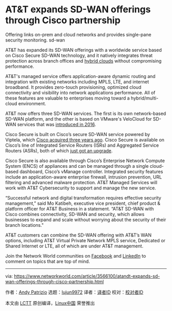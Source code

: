 [#]: collector: (lujun9972)
[#]: translator: ( )
[#]: reviewer: ( )
[#]: publisher: ( )
[#]: url: ( )
[#]: subject: (AT&T expands SD-WAN offerings through Cisco partnership)
[#]: via: (https://www.networkworld.com/article/3566100/atandt-expands-sd-wan-offerings-through-cisco-partnership.html)
[#]: author: (Andy Patrizio https://www.networkworld.com/author/Andy-Patrizio/)

AT&T expands SD-WAN offerings through Cisco partnership
======
Offering links on-prem and cloud networks and provides single-pane security monitoring.
sd-wan

AT&amp;T has expanded its SD-WAN offerings with a worldwide service based on Cisco Secure SD-WAN technology, and it natively integrates threat protection across branch offices and [hybrid clouds][1] without compromising performance.

AT&amp;T's managed service offers application-aware dynamic routing and integration with existing networks including MPLS, LTE, and internet broadband. It provides zero-touch provisioning, optimized cloud connectivity and visibility into network applications performance. All of these features are valuable to enterprises moving toward a hybrid/multi-cloud environment.

AT&amp;T now offers three SD-WAN services. The first is its own network-based SD-WAN platform, and the other is based on VMware's VeloCloud for SD-WAN services that was [introduced in 2016][2].

Cisco Secure is built on Cisco’s secure SD-WAN service powered by Viptela, which [Cisco acquired three years ago][3]. Cisco Secure is available on Cisco’s line of Integrated Service Routers (ISRs) and Aggregated Service Routers (ASRs), both of which [just got an upgrade][4].

Cisco Secure is also available through Cisco’s Enterprise Network Compute System (ENCS) of appliances and can be managed through a single cloud-based dashboard, Cisco’s vManage controller. Integrated security features include an application-aware enterprise firewall, intrusion prevention, URL filtering and advanced malware protection. AT&amp;T Managed Services will work with AT&amp;T Cybersecurity to support and manage the new service.

“Successful network and digital transformation requires effective security management,” said Mo Katibeh, executive vice president, chief product &amp; platform officer for AT&amp;T Business in a statement. “AT&amp;T SD-WAN with Cisco combines connectivity, SD-WAN and security, which allows businesses to expand and scale without worrying about the security of their branch locations."

AT&amp;T customers can combine the SD-WAN offering with AT&amp;T’s WAN options, including AT&amp;T Virtual Private Network MPLS service, Dedicated or Shared Internet or LTE, all of which are under AT&amp;T management.

Join the Network World communities on [Facebook][5] and [LinkedIn][6] to comment on topics that are top of mind.

--------------------------------------------------------------------------------

via: https://www.networkworld.com/article/3566100/atandt-expands-sd-wan-offerings-through-cisco-partnership.html

作者：[Andy Patrizio][a]
选题：[lujun9972][b]
译者：[译者ID](https://github.com/译者ID)
校对：[校对者ID](https://github.com/校对者ID)

本文由 [LCTT](https://github.com/LCTT/TranslateProject) 原创编译，[Linux中国](https://linux.cn/) 荣誉推出

[a]: https://www.networkworld.com/author/Andy-Patrizio/
[b]: https://github.com/lujun9972
[1]: https://www.networkworld.com/article/3268448/what-is-hybrid-cloud-really-and-whats-the-best-strategy.html
[2]: https://www.networkworld.com/article/3022918/cisco-puts-its-money-where-the-wan-is.html
[3]: https://www.networkworld.com/article/3193888/why-cisco-needs-sd-wan-vendor-viptela.html
[4]: https://www.networkworld.com/article/3564719/cisco-bumps-up-israsr-router-performance-and-capacity.html
[5]: https://www.facebook.com/NetworkWorld/
[6]: https://www.linkedin.com/company/network-world
